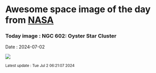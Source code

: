 
# Awesome space image of the day from [NASA](https://api.nasa.gov/)

### Today image : NGC 602: Oyster Star Cluster
Date : 2024-07-02

![](https://apod.nasa.gov/apod/image/2407/Ngc602_Hubble_960.jpg)

<small>Latest update : Tue Jul  2 06:21:07 2024</small>
        
